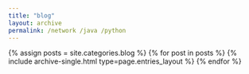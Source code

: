 ```yaml
---
title: "blog"
layout: archive
permalink: /network /java /python
---
```



{% assign posts = site.categories.blog %}
{% for post in posts %} {% include archive-single.html type=page.entries_layout %} {% endfor %}
